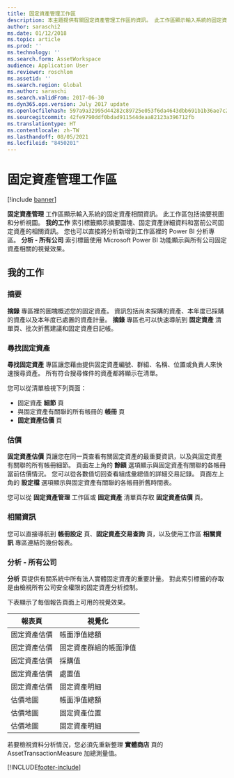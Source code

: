 ```yaml
---
title: 固定資產管理工作區
description: 本主題提供有關固定資產管理工作區的資訊。 此工作區顯示輸入系統的固定資產相關資訊。 它包括摘要視圖和分析視圖。
author: saraschi2
ms.date: 01/12/2018
ms.topic: article
ms.prod: ''
ms.technology: ''
ms.search.form: AssetWorkspace
audience: Application User
ms.reviewer: roschlom
ms.assetid: ''
ms.search.region: Global
ms.author: saraschi
ms.search.validFrom: 2017-06-30
ms.dyn365.ops.version: July 2017 update
ms.openlocfilehash: 597a9a32995d44282c89725e053f6da4643dbb691b1b36ae7c237acbfa2afb70
ms.sourcegitcommit: 42fe9790ddf0bdad911544deaa82123a396712fb
ms.translationtype: HT
ms.contentlocale: zh-TW
ms.lasthandoff: 08/05/2021
ms.locfileid: "8450201"
---
```

# <a name="fixed-asset-management-workspace"></a>固定資產管理工作區

[!include [banner](../includes/banner.md)]

**固定資產管理** 工作區顯示輸入系統的固定資產相關資訊。 此工作區包括摘要視圖和分析視圖。 **我的工作** 索引標籤顯示摘要圖塊、固定資產詳細資料和當前公司固定資產的相關資訊。 您也可以直接將分析新增到工作區裡的 Power BI 分析專區。 **分析 - 所有公司** 索引標籤使用 Microsoft Power BI 功能顯示與所有公司固定資產相關的視覺效果。

## <a name="my-work"></a>我的工作

### <a name="summary"></a>摘要

**摘錄** 專區裡的圖塊概述您的固定資產。 資訊包括尚未採購的資產、本年度已採購的資產以及本年度已處置的資產計量。 **摘錄** 專區也可以快速導航到 **固定資產** 清單頁、批次折舊建議和固定資產日記帳。

### <a name="find-fixed-assets"></a>尋找固定資產

**尋找固定資產** 專區讓您藉由提供固定資產編號、群組、名稱、位置或負責人來快速搜尋資產。 所有符合搜尋條件的資產都將顯示在清單。

您可以從清單檢視下列頁面：

 - 固定資產 **細節** 頁
 - 與固定資產有關聯的所有帳冊的 **帳冊** 頁
 - **固定資產估價** 頁

### <a name="valuations"></a>估價

**固定資產估價** 頁讓您在同一頁查看有關固定資產的最重要資訊，以及與固定資產有關聯的所有帳冊細節。 頁面左上角的 **餘額** 選項顯示與固定資產有關聯的各帳冊當前估價情況。 您可以從各數值切回查看組成彙總值的詳細交易記錄。 頁面左上角的 **設定檔** 選項顯示與固定資產有關聯的各帳冊折舊時間表。

您可以從 **固定資產管理** 工作區或 **固定資產** 清單頁存取 **固定資產估價** 頁。

### <a name="related-information"></a>相關資訊

您可以直接導航到 **帳冊設定** 頁、**固定資產交易查詢** 頁，以及使用工作區 **相關資訊** 專區連結的幾份報表。

### <a name="analytics--all-companies"></a>分析 - 所有公司

**分析** 頁提供有關系統中所有法人實體固定資產的重要計量。 對此索引標籤的存取是由檢視所有公司安全權限的固定資產分析控制。

下表顯示了每個報告頁面上可用的視覺效果。

| 報表頁            | 視覺化        |
|------------------------|----------------------|
| 固定資產估價 | 帳面淨值總額 |
| 固定資產估價 | 固定資產群組的帳面淨值 |
| 固定資產估價 | 採購值 |
| 固定資產估價 | 處置值 |
| 固定資產估價 | 固定資產明細 |
| 估價地圖        | 帳面淨值總額 |
| 估價地圖        | 固定資產位置 |
| 估價地圖        | 固定資產明細 |

若要檢視資料分析情況，您必須先重新整理 **實體商店** 頁的 AssetTransactionMeasure 加總測量值。


[!INCLUDE[footer-include](../../includes/footer-banner.md)]